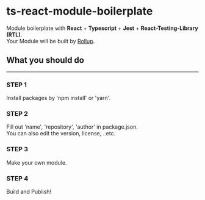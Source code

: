 # ts-react-module-boilerplate

Module boilerplate with **React** + **Typescript** + **Jest** + **React-Testing-Library (RTL)**.<br>
Your Module will be built by [Rollup](https://rollupjs.org/guide/en/).


## What you should do
---
### STEP 1
Install packages by 'npm install' or 'yarn'.

### STEP 2
Fill out 'name', 'repository', 'author' in package.json.<br>
You can also edit the version, license, ..etc.

### STEP 3
Make your own module.

### STEP 4
Build and Publish!
